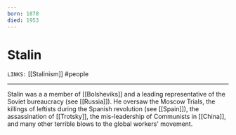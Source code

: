 ```yaml
---
born: 1878
died: 1953
---
```

# Stalin
`LINKS:` [[Stalinism]]
#people  

---
Stalin was a a member of [[Bolsheviks]] and a leading representative of the Soviet bureaucracy (see [[Russia]]). He oversaw the Moscow Trials, the killings of leftists during the Spanish revolution (see [[Spain]]), the assassination of [[Trotsky]], the mis-leadership of Communists in [[China]], and many other terrible blows to the global workers' movement. 